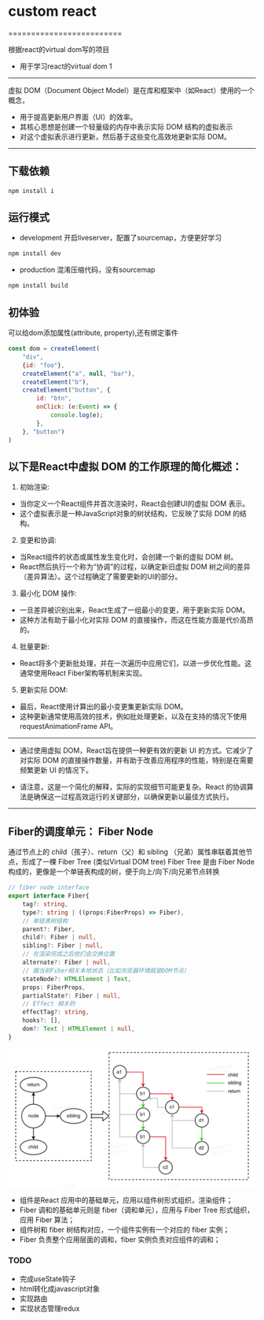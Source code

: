 # custom react
=========================

根据react的virtual dom写的项目
- 用于学习react的virtual dom
1
---

虚拟 DOM（Document Object Model）是在库和框架中（如React）使用的一个概念，
* 用于提高更新用户界面（UI）的效率。
* 其核心思想是创建一个轻量级的内存中表示实际 DOM 结构的虚拟表示
* 对这个虚拟表示进行更新，然后基于这些变化高效地更新实际 DOM。

---

## 下载依赖
```bash
npm install i
```

## 运行模式
* development
开启liveserver，配置了sourcemap，方便更好学习
```bash
npm install dev
```

* production
混淆压缩代码，没有sourcemap
```bash
npm install build
```

## 初体验
可以给dom添加属性(attribute, property),还有绑定事件
```javascript
const dom = createElement(
    "div",
    {id: "foo"},
    createElement("a", null, "bar"),
    createElement("b"),
    createElement("button", {
        id: "btn",
        onClick: (e:Event) => {
            console.log(e);
        },
    }, "button")
)
```

## 以下是React中虚拟 DOM 的工作原理的简化概述：

1. 初始渲染:
- 当你定义一个React组件并首次渲染时，React会创建UI的虚拟 DOM 表示。
- 这个虚拟表示是一种JavaScript对象的树状结构，它反映了实际 DOM 的结构。

2. 变更和协调:
- 当React组件的状态或属性发生变化时，会创建一个新的虚拟 DOM 树。
- React然后执行一个称为“协调”的过程，以确定新旧虚拟 DOM 树之间的差异（差异算法）。这个过程确定了需要更新的UI的部分。

3. 最小化 DOM 操作:
- 一旦差异被识别出来，React生成了一组最小的变更，用于更新实际 DOM。
- 这种方法有助于最小化对实际 DOM 的直接操作，而这在性能方面是代价高昂的。

4. 批量更新:
- React将多个更新批处理，并在一次遍历中应用它们，以进一步优化性能。这通常使用React Fiber架构等机制来实现。

5. 更新实际 DOM:
- 最后，React使用计算出的最小变更集更新实际 DOM。
- 这种更新通常使用高效的技术，例如批处理更新，以及在支持的情况下使用 requestAnimationFrame API。

---
* 通过使用虚拟 DOM，React旨在提供一种更有效的更新 UI 的方式。它减少了对实际 DOM 的直接操作数量，并有助于改善应用程序的性能，特别是在需要频繁更新 UI 的情况下。

* 请注意，这是一个简化的解释，实际的实现细节可能更复杂。React 的协调算法是确保这一过程高效运行的关键部分，以确保更新以最佳方式执行。

---
## Fiber的调度单元： Fiber Node
通过节点上的 child（孩子）、return（父）和 sibling （兄弟）属性串联着其他节点，形成了一棵 Fiber Tree (类似Virtual DOM tree)
Fiber Tree 是由 Fiber Node 构成的，更像是一个单链表构成的树，便于向上/向下/向兄弟节点转换
```typescript
// fiber node interface
export interface Fiber{
    tag?: string,
    type?: string | ((props:FiberProps) => Fiber),
    // 单链表树结构
    parent?: Fiber,
    child?: Fiber | null,
    sibling?: Fiber | null,
    // 在渲染完成之后他们会交换位置
    alternate?: Fiber | null,
    // 跟当前Fiber相关本地状态（比如浏览器环境就是DOM节点）
    stateNode?: HTMLElement | Text,
    props: FiberProps,
    partialState?: Fiber | null,
    // Effect 相关的
    effectTag?: string,
    hooks?: [],
    dom?: Text | HTMLElement | null,
}
```
![Alt text](./img/fiber.webp)
- 组件是React 应用中的基础单元，应用以组件树形式组织，渲染组件；
- Fiber 调和的基础单元则是 fiber（调和单元），应用与 Fiber Tree 形式组织，应用 Fiber 算法；
- 组件树和 fiber 树结构对应，一个组件实例有一个对应的 fiber 实例；
- Fiber 负责整个应用层面的调和，fiber 实例负责对应组件的调和；


### TODO
* 完成useState钩子
* html转化成javascript对象
* 实现路由
* 实现状态管理redux
